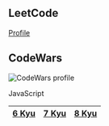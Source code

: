 ## LeetCode
[Profile](https://leetcode.com/jrj-sys/) 

## CodeWars
![CodeWars profile](https://www.codewars.com/users/jrj-sys/badges/large)

JavaScript

|[6 Kyu]()|[7 Kyu]()|[8 Kyu](https://github.com/jrj-sys/algos/tree/main/JS/8%20Kyu)|
|---|---|---|




